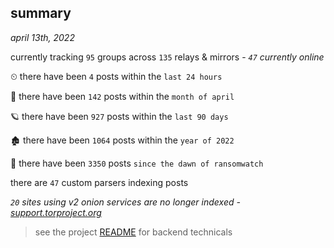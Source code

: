 
## summary
_april 13th, 2022_

currently tracking `95` groups across `135` relays & mirrors - _`47` currently online_

⏲ there have been `4` posts within the `last 24 hours`

🦈 there have been `142` posts within the `month of april`

🪐 there have been `927` posts within the `last 90 days`

🏚 there have been `1064` posts within the `year of 2022`

🦕 there have been `3350` posts `since the dawn of ransomwatch`

there are `47` custom parsers indexing posts

_`20` sites using v2 onion services are no longer indexed - [support.torproject.org](https://support.torproject.org/onionservices/v2-deprecation/)_

> see the project [README](https://github.com/thetanz/ransomwatch#ransomwatch--) for backend technicals
